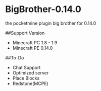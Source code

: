 # BigBrother-0.14.0
the pocketmine plugin big brother for 0.14.0 

##Support Version
- Minecraft PC 1.8 - 1.9
- Minecraft PE 0.14.0

##To-Do
- Chat Support
- Optimized server
- Place Blocks
- Redstone(MCPE)
